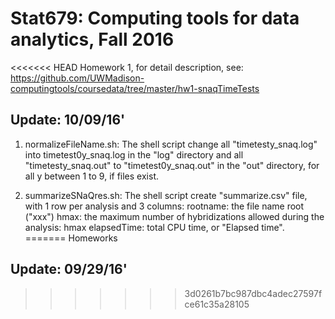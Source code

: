 Stat679: Computing tools for data analytics, Fall 2016
======================================================

<<<<<<< HEAD
Homework 1, for detail description, see:
https://github.com/UWMadison-computingtools/coursedata/tree/master/hw1-snaqTimeTests

Update: 10/09/16'
---

1. normalizeFileName.sh:
	The shell script change all "timetesty_snaq.log" into timetest0y_snaq.log in the 
	"log" directory and all "timetesty_snaq.out" to "timetest0y_snaq.out" in the "out" 
	directory, for all y between 1 to 9, if files exist.
	
2. summarizeSNaQres.sh:
	The shell script create "summarize.csv" file, with 1 row per analysis and 3 columns:
		rootname: the file name root ("xxx")
		hmax: the maximum number of hybridizations allowed during the analysis: hmax
		elapsedTime: total CPU time, or "Elapsed time".
=======
Homeworks

Update: 09/29/16'
---
>>>>>>> 3d0261b7bc987dbc4adec27597fce61c35a28105
